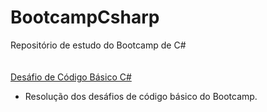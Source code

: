 # BootcampCsharp
Repositório de estudo do Bootcamp de C#
<br>
<br>
<br>
[Desáfio de Código Básico C#](https://github.com/robertgoes/BootcampCsharp/blob/master/DesafioDeC%C3%B3digoB%C3%A1sicoCsharp/Program.cs)
 - Resolução dos desáfios de código básico do Bootcamp.
